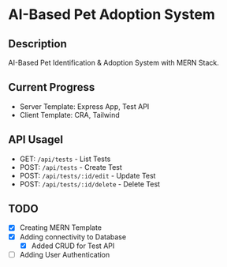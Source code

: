 # **AI-Based Pet Adoption System**

## **Description**

AI-Based Pet Identification & Adoption System with MERN Stack.

## **Current Progress**

-   Server Template: Express App, Test API
-   Client Template: CRA, Tailwind

## **API Usage**I

-   GET: `/api/tests` - List Tests
-   POST: `/api/tests` - Create Test
-   POST: `/api/tests/:id/edit` - Update Test
-   POST: `/api/tests/:id/delete` - Delete Test

## **TODO**

-   [x] Creating MERN Template
-   [x] Adding connectivity to Database
    -   [x] Added CRUD for Test API
-   [ ] Adding User Authentication
